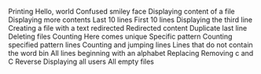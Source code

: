 Printing Hello, world
Confused smiley face
Displaying content of a file
Displaying more contents
Last 10 lines
First 10 lines
Displaying the third line
Creating a file with a text redirected
Redirected content
Duplicate last line
Deleting files
Counting
Here comes unique
Specific pattern
Counting specified pattern lines
Counting and jumping lines
Lines that do not contain the word bin
All lines beginning with an alphabet
Replacing
Removing c and C
Reverse
Displaying all users
All empty files